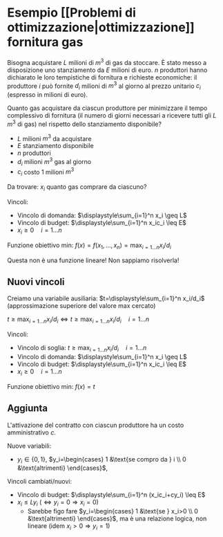# Esempio [[Problemi di ottimizzazione|ottimizzazione]] fornitura gas

Bisogna acquistare $L$ milioni di $m^3$ di gas da stoccare. È stato messo a disposizione uno stanziamento da $E$ milioni di euro. $n$ produttori hanno dichiarato le loro tempistiche di fornitura e richieste economiche: il produttore $i$ può fornite $d_i$ milioni di $m^3$ al giorno al prezzo unitario $c_i$ (espresso in milioni di euro).

Quanto gas acquistare da ciascun produttore per minimizzare il tempo complessivo di fornitura (il numero di giorni necessari a ricevere tutti gli $L$ $m^3$ di gas) nel rispetto dello stanziamento disponibile?

- $L$ milioni $m^3$ da acquistare
- $E$ stanziamento disponibile
- $n$ produttori
- $d_i$ milioni $m^3$ gas al giorno
- $c_i$ costo 1 milioni $m^3$

Da trovare:
$x_i$ quanto gas comprare da ciascuno?

Vincoli:
- Vincolo di domanda: $\displaystyle\sum_{i=1}^n x_i \geq L$
- Vincolo di budget: $\displaystyle\sum_{i=1}^n x_ic_i \leq E$
- $x_i \geq 0 \quad i=1…n$

Funzione obiettivo min: $f(x)=f(x_1,…,x_n)=\displaystyle\max_{i=1…n} x_i/d_i$

Questa non è una funzione lineare! Non sappiamo risolverla!

## Nuovi vincoli

Creiamo una variabile ausiliaria: $t=\displaystyle\sum_{i=1}^n x_i/d_i$ (approssimazione superiore del valore max cercato)

$t \geq \displaystyle\max_{i=1…n} x_i/d_i \iff t \geq \displaystyle\max_{i=1…n} x_i/d_i \quad i=1…n$

Vincoli:
- Vincolo di soglia: $t \geq \displaystyle\max_{i=1…n} x_i/d_i \quad i=1…n$
- Vincolo di domanda: $\displaystyle\sum_{i=1}^n x_i \geq L$
- Vincolo di budget: $\displaystyle\sum_{i=1}^n x_ic_i \leq E$
- $x_i \geq 0 \quad i=1…n$

Funzione obiettivo min: $f(x)=t$

## Aggiunta

L'attivazione del contratto con ciascun produttore ha un costo amministrativo $c$.

Nuove variabili:
- $y_i \in \{0,1\}$, $y_i=\begin{cases} 1 &\text{se compro da } i \\ 0 &\text{altrimenti} \end{cases}$,

Vincoli cambiati/nuovi:
- Vincolo di budget: $\displaystyle\sum_{i=1}^n (x_ic_i+cy_i) \leq E$
- $x_i \leq Ly_i$ ($\iff y_i=0 \Rightarrow x_i=0$)
	- Sarebbe figo fare $y_i=\begin{cases} 1 &\text{se } x_i>0 \\ 0 &\text{altrimenti} \end{cases}$, ma è una relazione logica, non lineare (idem $x_i > 0 \Rightarrow y_i=1$)
